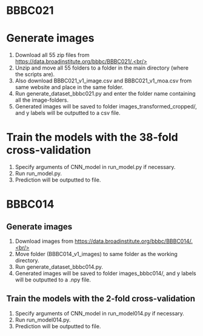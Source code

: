 # BBBC021
# Generate images
1. Download all 55 zip files from https://data.broadinstitute.org/bbbc/BBBC021/.<br/>
2. Unzip and move all 55 folders to a folder in the main directory (where the scripts are).<br/>
3. Also download BBBC021_v1_image.csv and BBBC021_v1_moa.csv from same website and place in the same folder.
4. Run generate_dataset_bbbc021.py and enter the folder name containing all the image-folders.<br/>
5. Generated images will be saved to folder images_transformed_cropped/, and y labels will be outputted to a csv file.<br/>

# Train the models with the 38-fold cross-validation
1. Specify arguments of CNN_model in run_model.py if necessary.<br/>
2. Run run_model.py.<br/>
3. Prediction will be outputted to file.<br/>

# BBBC014
## Generate images
1. Download images from https://data.broadinstitute.org/bbbc/BBBC014/.<br/>
2. Move folder (BBBC014_v1_images) to same folder as the working directory.<br/>
3. Run generate_dataset_bbbc014.py.<br/>
4. Generated images will be saved to folder images_bbbc014/, and y labels will be outputted to a .npy file.<br/>

## Train the models with the 2-fold cross-validation
1. Specify arguments of CNN_model in run_model014.py if necessary.<br/>
2. Run run_model014.py.<br/>
3. Prediction will be outputted to file.<br/>

